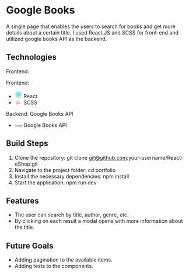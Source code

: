 # Google Books

A single page that enables the users to search for books and get more details about a certain title. I used React.JS and SCSS for front-end and utilized google books API as the backend.

## Technologies

Frontend:

Frontend:

- <img src="./src/assets/React.png" alt="React Icon" width="20"> React
- <img src="./src/assets/Sass.png" alt="SCSS Icon" width="20"> SCSS

Backend: Google Books API

- <img src="./src/assets/GoogleBooks.PNG" alt="GoogleBooks Icon" width="20"> Google Books API

## Build Steps

1. Clone the repository: git clone git@github.com:your-username/React-eShop.git
2. Navigate to the project folder: cd portfolio
3. Install the necessary dependencies: npm install
4. Start the application: npm run dev

## Features

- The user can search by title, author, genre, etc.
- By clicking on each result a modal opens with more information about the title.

## Future Goals

- Adding pagination to the available items.
- Adding tests to the components.
